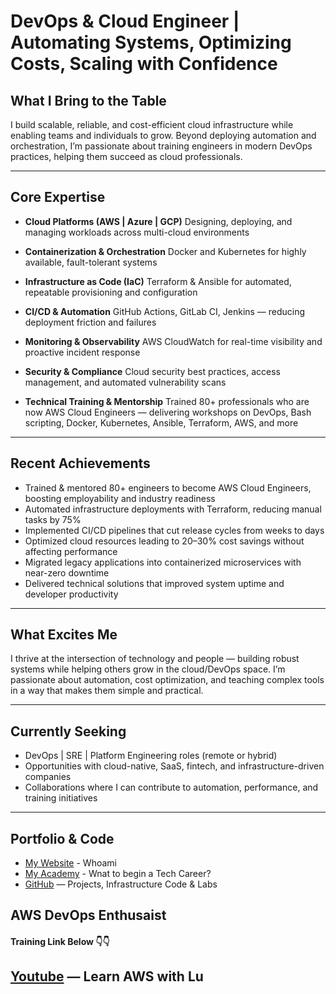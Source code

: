 # DevOps & Cloud Engineer | Automating Systems, Optimizing Costs, Scaling with Confidence

## What I Bring to the Table
I build scalable, reliable, and cost-efficient cloud infrastructure while enabling teams and individuals to grow. Beyond deploying automation and orchestration, I’m passionate about training engineers in modern DevOps practices, helping them succeed as cloud professionals.



---

## Core Expertise

- **Cloud Platforms (AWS | Azure | GCP)**
  Designing, deploying, and managing workloads across multi-cloud environments

- **Containerization & Orchestration**
  Docker and Kubernetes for highly available, fault-tolerant systems

- **Infrastructure as Code (IaC)**
  Terraform & Ansible for automated, repeatable provisioning and configuration

- **CI/CD & Automation**
  GitHub Actions, GitLab CI, Jenkins — reducing deployment friction and failures

- **Monitoring & Observability**
  AWS CloudWatch for real-time visibility and proactive incident response

- **Security & Compliance**
  Cloud security best practices, access management, and automated vulnerability scans

- **Technical Training & Mentorship**
  Trained 80+ professionals who are now AWS Cloud Engineers — delivering workshops on DevOps, Bash scripting, Docker, Kubernetes, Ansible, Terraform, AWS, and more
---

## Recent Achievements

- Trained & mentored 80+ engineers to become AWS Cloud Engineers, boosting employability and industry readiness
- Automated infrastructure deployments with Terraform, reducing manual tasks by 75%
- Implemented CI/CD pipelines that cut release cycles from weeks to days
- Optimized cloud resources leading to 20–30% cost savings without affecting performance
- Migrated legacy applications into containerized microservices with near-zero downtime
- Delivered technical solutions that improved system uptime and developer productivity
---

## What Excites Me

I thrive at the intersection of technology and people — building robust systems while helping others grow in the cloud/DevOps space.
I’m passionate about automation, cost optimization, and teaching complex tools in a way that makes them simple and practical.

---

## Currently Seeking

- DevOps | SRE | Platform Engineering roles (remote or hybrid)
- Opportunities with cloud-native, SaaS, fintech, and infrastructure-driven companies
- Collaborations where I can contribute to automation, performance, and training initiatives

---

## Portfolio & Code

- [My Website](http://luabikoye.com) - Whoami
- [My Academy](http://www.aledoyacademy.com) - Wnat to begin a Tech Career?
- [GitHub](https://github.com/Luabikoye) — Projects, Infrastructure Code & Labs




## AWS DevOps Enthusaist

#### Training Link Below 👇👇

## [Youtube](https://youtube.com/@LearnAWSwithLu) — Learn AWS with Lu

